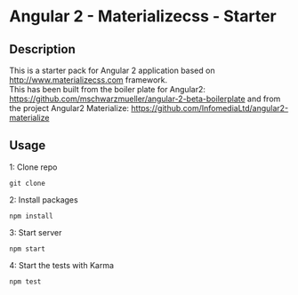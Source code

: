 # Angular 2 - Materializecss - Starter

## Description
This is a starter pack for Angular 2 application based on http://www.materializecss.com framework.  
This has been built from the boiler plate for Angular2: https://github.com/mschwarzmueller/angular-2-beta-boilerplate and from the project Angular2 Materialize: https://github.com/InfomediaLtd/angular2-materialize

## Usage

1: Clone repo
```
git clone
```
2: Install packages
```
npm install
```
3: Start server
```
npm start
```
4: Start the tests with Karma
```
npm test
```

